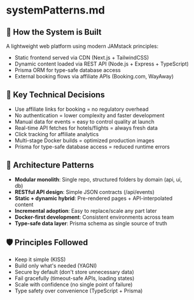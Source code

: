 # systemPatterns.md

## 🧠 How the System is Built
A lightweight web platform using modern JAMstack principles:
- Static frontend served via CDN (Next.js + TailwindCSS)
- Dynamic content loaded via REST API (Node.js + Express + TypeScript)
- Prisma ORM for type-safe database access
- External booking flows via affiliate APIs (Booking.com, WayAway)

## 🧱 Key Technical Decisions
- Use affiliate links for booking = no regulatory overhead
- No authentication = lower complexity and faster development
- Manual data for events = easy to control quality at launch
- Real-time API fetches for hotels/flights = always fresh data
- Click tracking for affiliate analytics
- Multi-stage Docker builds = optimized production images
- Prisma for type-safe database access = reduced runtime errors

## 🧰 Architecture Patterns
- **Modular monolith**: Single repo, structured folders by domain (api, ui, db)
- **RESTful API design**: Simple JSON contracts (/api/events)
- **Static + dynamic hybrid**: Pre-rendered pages + API-interpolated content
- **Incremental adoption**: Easy to replace/scale any part later
- **Docker-first development**: Consistent environments across team
- **Type-safe data layer**: Prisma schema as single source of truth

## 🛡️ Principles Followed
- Keep it simple (KISS)
- Build only what's needed (YAGNI)
- Secure by default (don't store unnecessary data)
- Fail gracefully (timeout-safe APIs, loading states)
- Scale with confidence (no single point of failure)
- Type safety over convenience (TypeScript + Prisma)
